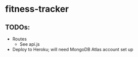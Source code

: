 # fitness-tracker

## TODOs:
- Routes
    - See api.js
- Deploy to Heroku; will need MongoDB Atlas account set up